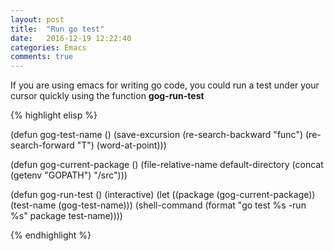 ```yaml
---
layout: post
title:  "Run go test"
date:   2016-12-19 12:22:40
categories: Emacs
comments: true
---
```


If you are using emacs for writing go code, you could run a test under your cursor quickly using the function **gog-run-test**

{% highlight elisp %}

(defun gog-test-name ()
  (save-excursion
    (re-search-backward "func")
    (re-search-forward "T")
    (word-at-point)))

(defun gog-current-package ()
  (file-relative-name default-directory (concat (getenv "GOPATH") "/src")))

(defun gog-run-test ()
  (interactive)
  (let ((package (gog-current-package))
        (test-name (gog-test-name)))
    (shell-command (format "go test %s -run %s" package test-name))))

{% endhighlight %}
